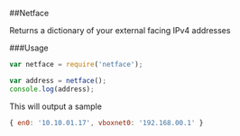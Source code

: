 ##Netface

Returns a dictionary of your external facing IPv4 addresses

###Usage

```javascript
var netface = require('netface');

var address = netface();
console.log(address);
```

This will output a sample

```javascript
{ en0: '10.10.01.17', vboxnet0: '192.168.00.1' } 
```
